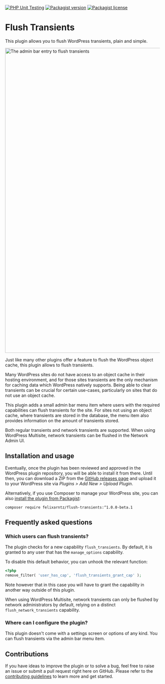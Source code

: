 [![PHP Unit Testing](https://img.shields.io/github/actions/workflow/status/felixarntz/flush-transients/php-test.yml?style=for-the-badge&label=PHP%20Unit%20Testing)](https://github.com/felixarntz/flush-transients/actions/workflows/php-test.yml)
[![Packagist version](https://img.shields.io/packagist/v/felixarntz/flush-transients?style=for-the-badge)](https://packagist.org/packages/felixarntz/flush-transients)
[![Packagist license](https://img.shields.io/packagist/l/felixarntz/flush-transients?style=for-the-badge)](https://packagist.org/packages/felixarntz/flush-transients)

# Flush Transients

This plugin allows you to flush WordPress transients, plain and simple.

<img width="992" alt="The admin bar entry to flush transients" src="https://github.com/felixarntz/flush-transients/assets/3531426/5ba63b27-3431-4ba2-8776-1ec224007062">

Just like many other plugins offer a feature to flush the WordPress object cache, this plugin allows to flush transients.

Many WordPress sites do not have access to an object cache in their hosting environment, and for those sites transients are the only mechanism for caching data which WordPress natively supports. Being able to clear transients can be crucial for certain use-cases, particularly on sites that do not use an object cache.

This plugin adds a small admin bar menu item where users with the required capabilities can flush transients for the site. For sites not using an object cache, where transients are stored in the database, the menu item also provides information on the amount of transients stored.

Both regular transients and network transients are supported. When using WordPress Multisite, network transients can be flushed in the Network Admin UI.


## Installation and usage

Eventually, once the plugin has been reviewed and approved in the WordPress plugin repository, you will be able to install it from there. Until then, you can download a ZIP from the [GitHub releases page](https://github.com/felixarntz/flush-transients/releases) and upload it to your WordPress site via _Plugins > Add New > Upload Plugin_.

Alternatively, if you use Composer to manage your WordPress site, you can also [install the plugin from Packagist](https://packagist.org/packages/felixarntz/flush-transients):

```
composer require felixarntz/flush-transients:^1.0.0-beta.1
```

## Frequently asked questions

### Which users can flush transients?

The plugin checks for a new capability `flush_transients`. By default, it is granted to any user that has the `manage_options` capability.

To disable this default behavior, you can unhook the relevant function:

```php
<?php
remove_filter( 'user_has_cap', 'flush_transients_grant_cap' );
```

Note however that in this case you will have to grant the capability in another way outside of this plugin.

When using WordPress Multisite, network transients can only be flushed by network administrators by default, relying on a distinct `flush_network_transients` capability.

### Where can I configure the plugin?

This plugin doesn't come with a settings screen or options of any kind. You can flush transients via the admin bar menu item.

## Contributions

If you have ideas to improve the plugin or to solve a bug, feel free to raise an issue or submit a pull request right here on GitHub. Please refer to the [contributing guidelines](https://github.com/felixarntz/flush-transients/blob/main/CONTRIBUTING.md) to learn more and get started.
